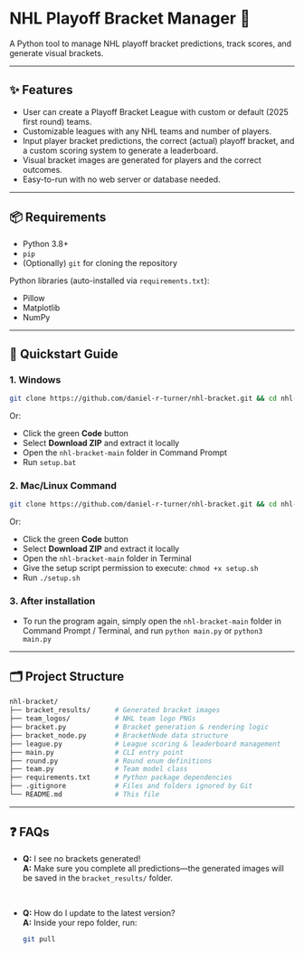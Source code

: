 # NHL Playoff Bracket Manager 🏒

A Python tool to manage NHL playoff bracket predictions, track scores, and generate visual brackets.

---

## ✨ Features
- User can create a Playoff Bracket League with custom or default (2025 first round) teams.
- Customizable leagues with any NHL teams and number of players.
- Input player bracket predictions, the correct (actual) playoff bracket, and a custom scoring system to generate a leaderboard.
- Visual bracket images are generated for players and the correct outcomes.  
- Easy-to-run with no web server or database needed.

---

## 📦 Requirements

- Python 3.8+  
- `pip`  
- (Optionally) `git` for cloning the repository  

Python libraries (auto-installed via `requirements.txt`):  
- Pillow  
- Matplotlib  
- NumPy

---

## 🚀 Quickstart Guide

### 1. Windows
```bash
git clone https://github.com/daniel-r-turner/nhl-bracket.git && cd nhl-bracket && setup.bat
```
Or:
- Click the green **Code** button
- Select **Download ZIP** and extract it locally
- Open the `nhl-bracket-main` folder in Command Prompt
- Run `setup.bat`

### 2. Mac/Linux Command
```bash
git clone https://github.com/daniel-r-turner/nhl-bracket.git && cd nhl-bracket && chmod +x setup.sh && ./setup.sh
```
Or:
- Click the green **Code** button
- Select **Download ZIP** and extract it locally
- Open the `nhl-bracket-main` folder in Terminal
- Give the setup script permission to execute: `chmod +x setup.sh`
- Run `./setup.sh`

### 3. After installation
- To run the program again, simply open the `nhl-bracket-main` folder in Command Prompt / Terminal, and run `python main.py` or `python3 main.py`

---

## 🗂 Project Structure
```graphql
nhl-bracket/
├── bracket_results/      # Generated bracket images
├── team_logos/           # NHL team logo PNGs
├── bracket.py            # Bracket generation & rendering logic
├── bracket_node.py       # BracketNode data structure
├── league.py             # League scoring & leaderboard management
├── main.py               # CLI entry point
├── round.py              # Round enum definitions
├── team.py               # Team model class
├── requirements.txt      # Python package dependencies
├── .gitignore            # Files and folders ignored by Git
└── README.md             # This file
```

---

## ❓ FAQs

- **Q:** I see no brackets generated!  
  **A:** Make sure you complete all predictions—the generated images will be saved in the `bracket_results/` folder.

<br>

- **Q:** How do I update to the latest version?  
  **A:** Inside your repo folder, run:
  ```bash
  git pull
  ```
